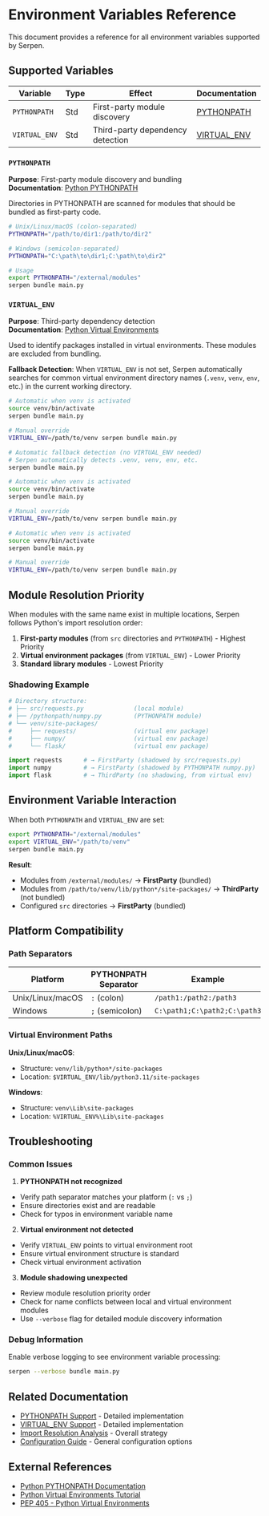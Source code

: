 # Environment Variables Reference

This document provides a reference for all environment variables supported by
Serpen.

## Supported Variables

| Variable      | Type | Effect                           | Documentation                          |
| ------------- | ---- | -------------------------------- | -------------------------------------- |
| `PYTHONPATH`  | Std  | First-party module discovery     | [PYTHONPATH](./pythonpath_support.md)  |
| `VIRTUAL_ENV` | Std  | Third-party dependency detection | [VIRTUAL_ENV](./virtualenv_support.md) |

### `PYTHONPATH`

**Purpose**: First-party module discovery and bundling\
**Documentation**: [Python PYTHONPATH][python-pythonpath]

Directories in PYTHONPATH are scanned for modules that should be bundled as
first-party code.

```bash
# Unix/Linux/macOS (colon-separated)
PYTHONPATH="/path/to/dir1:/path/to/dir2"

# Windows (semicolon-separated) 
PYTHONPATH="C:\path\to\dir1;C:\path\to\dir2"

# Usage
export PYTHONPATH="/external/modules"
serpen bundle main.py
```

### `VIRTUAL_ENV`

**Purpose**: Third-party dependency detection\
**Documentation**: [Python Virtual Environments][python-venv]

Used to identify packages installed in virtual environments. These modules are
excluded from bundling.

**Fallback Detection**: When `VIRTUAL_ENV` is not set, Serpen automatically
searches for common virtual environment directory names (`.venv`, `venv`, `env`, etc.)
in the current working directory.

```bash
# Automatic when venv is activated
source venv/bin/activate
serpen bundle main.py

# Manual override
VIRTUAL_ENV=/path/to/venv serpen bundle main.py

# Automatic fallback detection (no VIRTUAL_ENV needed)
# Serpen automatically detects .venv, venv, env, etc.
serpen bundle main.py
```

```bash
# Automatic when venv is activated
source venv/bin/activate
serpen bundle main.py

# Manual override
VIRTUAL_ENV=/path/to/venv serpen bundle main.py
```

```bash
# Automatic when venv is activated
source venv/bin/activate
serpen bundle main.py

# Manual override
VIRTUAL_ENV=/path/to/venv serpen bundle main.py
```

## Module Resolution Priority

When modules with the same name exist in multiple locations, Serpen follows
Python's import resolution order:

1. **First-party modules** (from `src` directories and `PYTHONPATH`) -
   Highest Priority
2. **Virtual environment packages** (from `VIRTUAL_ENV`) - Lower Priority
3. **Standard library modules** - Lowest Priority

### Shadowing Example

```python
# Directory structure:
# ├── src/requests.py              (local module)
# ├── /pythonpath/numpy.py         (PYTHONPATH module)  
# └── venv/site-packages/
#     ├── requests/                (virtual env package)
#     ├── numpy/                   (virtual env package)
#     └── flask/                   (virtual env package)

import requests      # → FirstParty (shadowed by src/requests.py)
import numpy         # → FirstParty (shadowed by PYTHONPATH numpy.py)
import flask         # → ThirdParty (no shadowing, from virtual env)
```

## Environment Variable Interaction

When both `PYTHONPATH` and `VIRTUAL_ENV` are set:

```bash
export PYTHONPATH="/external/modules"
export VIRTUAL_ENV="/path/to/venv"
serpen bundle main.py
```

**Result**:

- Modules from `/external/modules/` → **FirstParty** (bundled)
- Modules from `/path/to/venv/lib/python*/site-packages/` → **ThirdParty**
  (not bundled)
- Configured `src` directories → **FirstParty** (bundled)

## Platform Compatibility

### Path Separators

| Platform         | PYTHONPATH Separator | Example                      |
| ---------------- | -------------------- | ---------------------------- |
| Unix/Linux/macOS | `:` (colon)          | `/path1:/path2:/path3`       |
| Windows          | `;` (semicolon)      | `C:\path1;C:\path2;C:\path3` |

### Virtual Environment Paths

**Unix/Linux/macOS**:

- Structure: `venv/lib/python*/site-packages`
- Location: `$VIRTUAL_ENV/lib/python3.11/site-packages`

**Windows**:

- Structure: `venv\Lib\site-packages`
- Location: `%VIRTUAL_ENV%\Lib\site-packages`

## Troubleshooting

### Common Issues

1. **PYTHONPATH not recognized**

- Verify path separator matches your platform (`:` vs `;`)
- Ensure directories exist and are readable
- Check for typos in environment variable name

2. **Virtual environment not detected**

- Verify `VIRTUAL_ENV` points to virtual environment root
- Ensure virtual environment structure is standard
- Check virtual environment activation

3. **Module shadowing unexpected**

- Review module resolution priority order
- Check for name conflicts between local and virtual environment modules
- Use `--verbose` flag for detailed module discovery information

### Debug Information

Enable verbose logging to see environment variable processing:

```bash
serpen --verbose bundle main.py
```

## Related Documentation

- [PYTHONPATH Support](./pythonpath_support.md) - Detailed implementation
- [VIRTUAL_ENV Support](./virtualenv_support.md) - Detailed implementation
- [Import Resolution Analysis](./serpen_import_resolution_analysis.md) -
  Overall strategy
- [Configuration Guide](../README.md) - General configuration options

## External References

- [Python PYTHONPATH Documentation][python-pythonpath]
- [Python Virtual Environments Tutorial][python-venv]
- [PEP 405 - Python Virtual Environments][pep-405]

[python-pythonpath]: https://docs.python.org/3/using/cmdline.html#envvar-PYTHONPATH
[python-venv]: https://docs.python.org/3/tutorial/venv.html
[pep-405]: https://peps.python.org/pep-0405/
